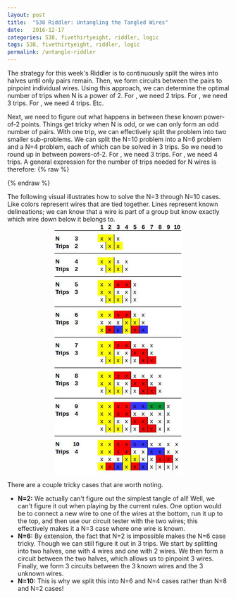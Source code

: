 ```yaml
---
layout: post
title:  "538 Riddler: Untangling the Tangled Wires"
date:   2016-12-17
categories: 538, fivethirtyeight, riddler, logic
tags: 538, fivethirtyeight, riddler, logic
permalink: /untangle-riddler
---
```


The strategy for this week's Riddler is to continuously split the wires into halves until only pairs remain.  Then, we form circuits between the pairs to pinpoint individual wires.  Using this approach, we can determine the optimal number of trips when N is a power of 2.  For <span class="inline-equation" data-expr="N = 2^{2} = 4"></span>, we need 2 trips.  For <span class="inline-equation" data-expr="N = 2^{3} = 8"></span>, we need 3 trips.  For <span class="inline-equation" data-expr="N = 2^{4} = 16"></span>, we need 4 trips.  Etc.

Next, we need to figure out what happens in between these known power-of-2 points.  Things get tricky when N is odd, or we can only form an odd number of pairs.  With one trip, we can effectively split the problem into two smaller sub-problems.  We can split the N=10 problem into a N=6 problem and a N=4 problem, each of which can be solved in 3 trips. So we need to round up in between powers-of-2.  For <span class="inline-equation" data-expr="N \in \left[ 5, 7 \right]"></span>, we need 3 trips.  For <span class="inline-equation" data-expr="N \in \left[ 9, 15 \right]"></span>, we need 4 trips.  A general expression for the number of trips needed for N wires is therefore:
{% raw %}
<div class="equation" data-expr="\left \lceil \frac{\ln(N)}{\ln(2)} \right \rceil"></div>
{% endraw %}

The following visual illustrates how to solve the N=3 through N=10 cases.  Like colors represent wires that are tied together.  Lines represent known delineations; we can know that a wire is part of a group but know exactly which wire down below it belongs to.
[<img src="/img/untangled-riddler.jpg" style="display:block; margin-left:auto; margin-right:auto;">](/img/untangled-riddler.jpg)

There are a couple tricky cases that are worth noting.  
<ul>
<li><span style="font-weight:bold;">N=2:</span> We actually can't figure out the simplest tangle of all!  Well, we can't figure it out when playing by the current rules.  One option would be to connect a new wire to one of the wires at the bottom, run it up to the top, and then use our circuit tester with the two wires; this effectively makes it a N=3 case where one wire is known.</li>
<li><span style="font-weight:bold;">N=6:</span> By extension, the fact that N=2 is impossible makes the N=6 case tricky.  Though we can still figure it out in 3 trips.  We start by splitting into two halves, one with 4 wires and one with 2 wires.  We then form a circuit between the two halves, which allows us to pinpoint 3 wires.  Finally, we form 3 circuits between the 3 known wires and the 3 unknown wires.</li>
<li><span style="font-weight:bold;">N=10:</span> This is why we split this into N=6 and N=4 cases rather than N=8 and N=2 cases!</li>
</ul>
